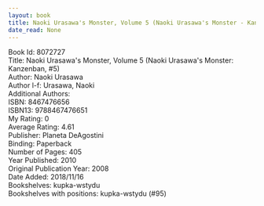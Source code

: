 ```yaml
---
layout: book
title: Naoki Urasawa's Monster, Volume 5 (Naoki Urasawa's Monster - Kanzenban,  no. 5)
date_read: None
---
```


Book Id: 8072727<br />
Title: Naoki Urasawa's Monster, Volume 5 (Naoki Urasawa's Monster: Kanzenban, #5)<br />
Author: Naoki Urasawa<br />
Author l-f: Urasawa, Naoki<br />
Additional Authors: <br />
ISBN: 8467476656<br />
ISBN13: 9788467476651<br />
My Rating: 0<br />
Average Rating: 4.61<br />
Publisher: Planeta DeAgostini<br />
Binding: Paperback<br />
Number of Pages: 405<br />
Year Published: 2010<br />
Original Publication Year: 2008<br />
Date Added: 2018/11/16<br />
Bookshelves: kupka-wstydu<br />
Bookshelves with positions: kupka-wstydu (#95)<br />

